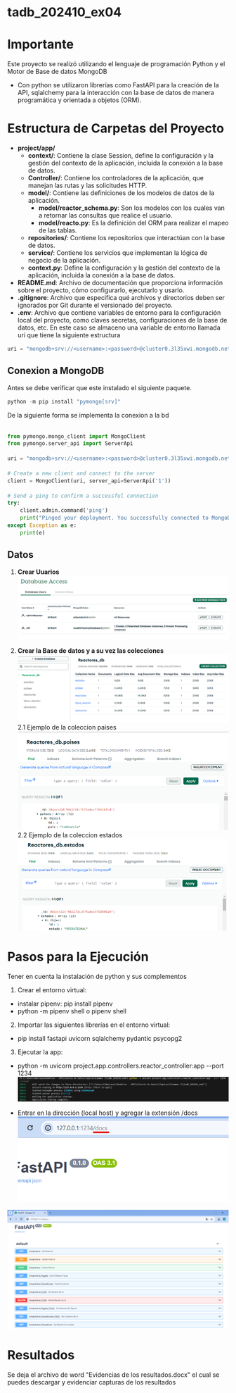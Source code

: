 # tadb_202410_ex04

# Importante
Este proyecto se realizó utilizando el lenguaje de programación Python y el Motor de Base de datos MongoDB
- Con python se utilizaron librerías como FastAPI para la creación de la API, sqlalchemy para la interacción con la base de datos de manera programática y orientada a objetos (ORM).

# Estructura de Carpetas del Proyecto

- **project/app/**
  - **context/**: Contiene la clase Session, define la configuración y la gestión del contexto de la aplicación, incluida la conexión a la base de datos.
  - **Controller/**: Contiene los controladores de la aplicación, que manejan las rutas y las solicitudes HTTP.
  - **model/**: Contiene las definiciones de los modelos de datos de la aplicación.
    - **model/reactor_schema.py**: Son los modelos con los cuales van a retornar las consultas que realice el usuario.
    - **model/reacto.py**: Es la definición del ORM para realizar el mapeo de las tablas.
  - **repositories/**: Contiene los repositorios que interactúan con la base de datos.
  - **service/**: Contiene los servicios que implementan la lógica de negocio de la aplicación.
  - **context.py**: Define la configuración y la gestión del contexto de la aplicación, incluida la conexión a la base de datos.
- **README.md**: Archivo de documentación que proporciona información sobre el proyecto, cómo configurarlo, ejecutarlo y usarlo.
- **.gitignore**: Archivo que especifica qué archivos y directorios deben ser ignorados por Git durante el versionado del proyecto.
- **.env**: Archivo que contiene variables de entorno para la configuración local del proyecto, como claves secretas, configuraciones de la base de datos, etc.
En este caso se almaceno una variable de entorno llamada uri que tiene la siguiente estructura

```python
uri = "mongodb+srv://<username>:<password>@cluster0.3l35xwi.mongodb.net/?retryWrites=true&w=majority&appName=Cluster0"
```

## Conexion a MongoDB

Antes se debe verificar que este instalado el siguiente paquete.

```python
python -m pip install "pymongo[srv]"
```

De la siguiente forma se implementa la conexion a la bd

```python

from pymongo.mongo_client import MongoClient
from pymongo.server_api import ServerApi

uri = "mongodb+srv://<username>:<password>@cluster0.3l35xwi.mongodb.net/?retryWrites=true&w=majority&appName=Cluster0"

# Create a new client and connect to the server
client = MongoClient(uri, server_api=ServerApi('1'))

# Send a ping to confirm a successful connection
try:
    client.admin.command('ping')
    print("Pinged your deployment. You successfully connected to MongoDB!")
except Exception as e:
    print(e)
```


## Datos
1. **Crear Uuarios**
  ![alt text](Usuarios.png)

2. **Crear la Base de datos y a su vez las colecciones**
  ![alt text](Colleciones_en_Mongodb.png)
  2.1 Ejemplo de la coleccion paises
  ![alt text](Collecion_Paises.png)
    2.2 Ejemplo de la coleccion estados
  ![alt text](Collecion_estados.png)

# Pasos para la Ejecución

Tener en cuenta la instalación de python y sus complementos

1. Crear el entorno virtual:
- instalar pipenv: pip install pipenv
- python -m pipenv shell o pipenv shell

2. Importar las siguientes librerías en el entorno virtual:
  - pip install fastapi uvicorn sqlalchemy pydantic psycopg2
  
3. Ejecutar la app:
  - python -m uvicorn project.app.controllers.reactor_controller:app --port 1234
  ![alt text](image.png)

  - Entrar en la dirección (local host) y agregar la extensión /docs
  ![alt text](image-1.png)

  ![alt text](image-2.png)

# Resultados
Se deja el archivo de word "Evidencias de los resultados.docx" el cual se puedes descargar y evidenciar capturas de los resultados



